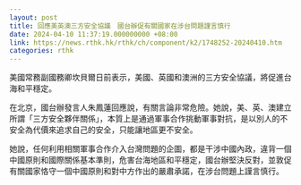 ```yaml
---
layout: post
title: 回應美英澳三方安全協議　國台辦促有關國家在涉台問題謹言慎行
date: 2024-04-10 11:37:19.000000000 +08:00
link: https://news.rthk.hk/rthk/ch/component/k2/1748252-20240410.htm
categories: rthk
---
```


美國常務副國務卿坎貝爾日前表示，美國、英國和澳洲的三方安全協議，將促進台海和平穩定。

在北京，國台辦發言人朱鳳蓮回應說，有關言論非常危險。她說，美、英、澳建立所謂「三方安全夥伴關係」，本質上是通過軍事合作挑動軍事對抗，是以別人的不安全為代價來追求自己的安全，只能讓地區更不安全。

她說，任何利用相關軍事合作介入台灣問題的企圖，都是干涉中國內政，違背一個中國原則和國際關係基本準則，危害台海地區和平穩定，國台辦堅決反對，並敦促有關國家恪守一個中國原則和對中方作出的嚴肅承諾，在涉台問題上謹言慎行。

